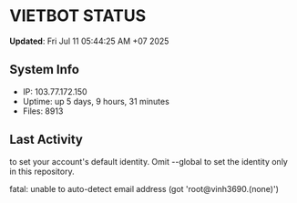 # VIETBOT STATUS
**Updated**: Fri Jul 11 05:44:25 AM +07 2025

## System Info
- IP: 103.77.172.150
- Uptime: up 5 days, 9 hours, 31 minutes
- Files: 8913

## Last Activity

to set your account's default identity.
Omit --global to set the identity only in this repository.

fatal: unable to auto-detect email address (got 'root@vinh3690.(none)')
